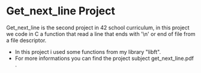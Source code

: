 # Get\_next\_line Project

Get\_next\_line is the second project in 42 school curriculum, in this project we code in C a function that read a line that ends with '\n' or end of file from a file descriptor.

* In this project i used some functions from my library "libft".
* For more informations you can find the project subject get\_next\_line.pdf .
